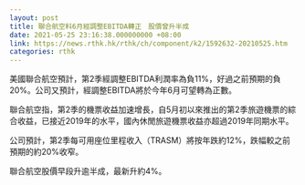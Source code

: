 ```yaml
---
layout: post
title: 聯合航空料6月經調整EBITDA轉正　股價曾升半成
date: 2021-05-25 23:16:38.000000000 +08:00
link: https://news.rthk.hk/rthk/ch/component/k2/1592632-20210525.htm
categories: rthk
---
```


美國聯合航空預計，第2季經調整EBITDA利潤率為負11%，好過之前預期的負20%。公司又預計，經調整EBITDA將於今年6月可望轉為正數。

聯合航空指，第2季的機票收益加速增長，自5月初以來推出的第2季旅遊機票的綜合收益，已接近2019年的水平，國內休閒旅遊機票收益亦超過2019年同期水平。

公司預計，第2季每可用座位里程收入（TRASM）將按年跌約12%，跌幅較之前預期的約20%收窄。

聯合航空股價早段升逾半成，最新升約4%。
